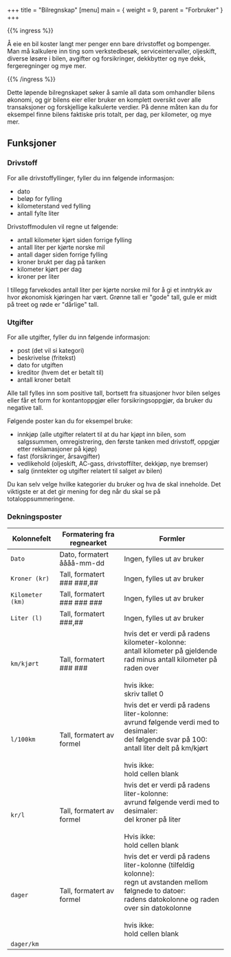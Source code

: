 +++
title = "Bilregnskap"
[menu]
main = { weight = 9, parent = "Forbruker" }
+++

{{% ingress %}}

Å eie en bil koster langt mer penger enn bare drivstoffet og bompenger. Man må kalkulere inn ting
som verkstedbesøk, serviceintervaller, oljeskift, diverse løsøre i bilen, avgifter og forsikringer,
dekkbytter og nye dekk, fergeregninger og mye mer.

{{% /ingress %}}

Dette løpende bilregnskapet søker å samle all data som omhandler bilens økonomi, og gir bilens
eier eller bruker en komplett oversikt over alle transaksjoner og forskjellige kalkulerte verdier.
På denne måten kan du for eksempel finne bilens faktiske pris totalt, per dag, per kilometer,
og mye mer.

## Funksjoner

### Drivstoff

For alle drivstoffyllinger, fyller du inn følgende informasjon:

- dato
- beløp for fylling
- kilometerstand ved fylling
- antall fylte liter

Drivstoffmodulen vil regne ut følgende:

- antall kilometer kjørt siden forrige fylling
- antall liter per kjørte norske mil
- antall dager siden forrige fylling
- kroner brukt per dag på tanken
- kilometer kjørt per dag
- kroner per liter

I tillegg farvekodes antall liter per kjørte norske mil for å gi et inntrykk av hvor økonomisk
kjøringen har vært. Grønne tall er "gode" tall, gule er midt på treet og røde er "dårlige" tall.

### Utgifter

For alle utgifter, fyller du inn følgende informasjon:

- post (det vil si kategori)
- beskrivelse (fritekst)
- dato for utgiften
- kreditor (hvem det er betalt til)
- antall kroner betalt

Alle tall fylles inn som positive tall, bortsett fra situasjoner hvor bilen selges eller får
et form for kontantoppgjør eller forsikringsoppgjør, da bruker du negative tall.

Følgende poster kan du for eksempel bruke:

- innkjøp (alle utgifter relatert til at du har kjøpt inn bilen, som salgssummen, omregistrering,
den første tanken med drivstoff, oppgjør etter reklamasjoner på kjøp)
- fast (forsikringer, årsavgifter)
- vedlikehold (oljeskift, AC-gass, drivstoffilter, dekkjøp, nye bremser)
- salg (inntekter og utgifter relatert til salget av bilen)

Du kan selv velge hvilke kategorier du bruker og hva de skal inneholde. Det viktigste er at det gir
mening for deg når du skal se på totaloppsummeringene.

### Dekningsposter

| **Kolonnefelt**      | **Formatering fra regnearket** | **Formler**                                                                                                                                                                                               |
|----------------------|--------------------------------|-----------------------------------------------------------------------------------------------------------------------------------------------------------------------------------------------------------|
| ```Dato```           | Dato, formatert åååå-mm-dd     | Ingen, fylles ut av bruker                                                                                                                                                                                |
| ```Kroner (kr)```    | Tall, formatert ### ###,##     | Ingen, fylles ut av bruker                                                                                                                                                                                |
| ```Kilometer (km)``` | Tall, formatert ### ### ###    | Ingen, fylles ut av bruker                                                                                                                                                                                |
| ```Liter (l)```      | Tall, formatert ###,##         | Ingen, fylles ut av bruker                                                                                                                                                                                |
| ```km/kjørt```       | Tall, formatert ### ###        | hvis det er verdi på radens kilometer-kolonne:<br>antall kilometer på gjeldende rad minus antall kilometer på raden over<br><br>hvis ikke:<br>skriv tallet 0                                              |
| ```l/100km```        | Tall, formatert av formel      | hvis det er verdi på radens liter-kolonne:<br>avrund følgende verdi med to desimaler:<br>del følgende svar på 100:<br>antall liter delt på km/kjørt<br><br>hvis ikke:<br>hold cellen blank                |
| ```kr/l```           | Tall, formatert av formel      | hvis det er verdi på radens liter-kolonne:<br>avrund følgende verdi med to desimaler:<br>del kroner på liter<br><br>Hvis ikke:<br>hold cellen blank                                                       |
| ```dager```          | Tall, formatert av formel      | hvis det er verdi på radens liter-kolonne (tilfeldig kolonne):<br>regn ut avstanden mellom følgnede to datoer:<br>radens datokolonne og raden over sin datokolonne<br><br>hvis ikke:<br>hold cellen blank |
| ```dager/km```       |                                |                                                                                                                                                                                                           |	